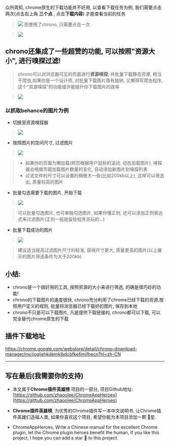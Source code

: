 众所周知, chrome原生的下载功能并不好用, 以查看下载任务为例, 我们需要点击两次(点击右上角 **三个点** , 点击**下载内容**) 才能查看当前的任务

> ![](https://user-gold-cdn.xitu.io/2019/5/3/16a7c3f7d624ff35?w=1062&h=856&f=png&s=145956)
而使用了chrono, 只需要点击一次

> ![](https://user-gold-cdn.xitu.io/2019/5/3/16a7c3f7d65984bf?w=1240&h=1232&f=png&s=149532)

## chrono还集成了一些超赞的功能, 可以按照"资源大小", 进行嗅探过滤!
> chrono可以对浏览器可见的页面进行**资源嗅探**, 并批量下载静态资源, 相当于爬虫,如果你是一个设计师, 对批量下载图片情有独钟, 又懒得写爬虫程序, 这个"资源嗅探"的功能或许能提升你下载图片的效率

> ![](https://user-gold-cdn.xitu.io/2019/5/3/16a7c3f7d6a7b3cc?w=1240&h=697&f=png&s=607544)

### 以抓取behance的图片为例
- 切换至资源嗅探器
> ![](https://user-gold-cdn.xitu.io/2019/5/3/16a7c3f7d6bd24b2?w=972&h=542&f=png&s=124958)

- 按照图片的空间尺寸, 过滤图片

> ![](https://user-gold-cdn.xitu.io/2019/5/3/16a7c3f7d688140c?w=1240&h=812&f=png&s=624287)

> - 如果你的页面为懒加载(网页根据用户鼠标的滚动, 动态加载图片), 嗅探器会根据页面加载图片数量的变化, 自动添加新图片到嗅探列表
> - 过滤文件的尺寸可以设置的稍微大一些(比如200kb以上), 这样可以筛选出, 质量较高的图片
- 批量勾选需要下载的图片, 开始下载

> ![](https://user-gold-cdn.xitu.io/2019/5/3/16a7c3f7d6c900d8?w=1240&h=765&f=png&s=613625)

> 可以批量勾选图片, 也可单独勾选图片, 如果你懂正则, 还可以添加正则表达式来过滤图片(正则一般是留给程序员玩的...)
- 批量下载成功的图片
> ![](https://user-gold-cdn.xitu.io/2019/5/3/16a7c3f84f4375f4?w=1240&h=701&f=png&s=733958)

> 建议适当提高过滤图片尺寸的标准, 获得尺寸更大, 质量更高的图片(以上展示的图片筛选条件为大于200kb)



## 小结:
- chrono是一个很好用的工具, 按照资源的大小来进行筛选, 的确是很巧妙的功能!
- chrono的下载图片的速度很快, chrono充分利用了chrome已经下载的资源,按照用户定义的规则, 批量将浏览器已经下载好的图片, 保存到本地
- chrono不只是可以下载图片, 凡是提供下载链接的, chrono都可以下载, 可以完全替代chrome原生的下载


## 插件下载地址
https://chrome.google.com/webstore/detail/chrono-download-manager/mciiogijehkdemklbdcbfkefimifhecn?hl=zh-CN

---

## 写在最后(我需要你的支持)
- 本文属于**Chrome插件英雄榜** 项目的一部分, 项目Github地址: [https://github.com/zhaoolee/ChromeAppHeroes](https://github.com/zhaoolee/ChromeAppHeroes)

- **Chrome插件英雄榜**, 为优秀的Chrome插件写一本中文说明书, 让Chrome插件英雄们造福人类, 如果你喜欢这个项目, 希望你能为本项目添加一颗 🌟星.

- ChromeAppHeroes, Write a Chinese manual for the excellent Chrome plugin, let the Chrome plugin heroes benefit the human, If you like this project, I hope you can add a star 🌟 to this project.

